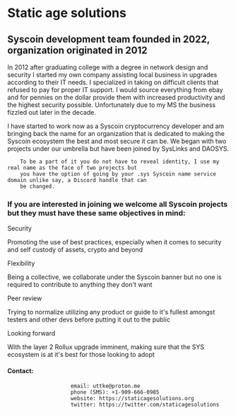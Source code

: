 <head>
<h1>Static age solutions</h1>
<h2>Syscoin development team founded in 2022, organization originated in 2012</h2>
</head>

<body>   
<p>In 2012 after graduating college with a degree in network design and security I started my own company assisting
 	local business in upgrades according to their IT needs. I specialized in taking on difficult clients that refused
 	to pay for proper IT support. I would source everything from ebay and for pennies on the dollar provide them with 
 	increased productivity and the highest security possible. Unfortunately due to my MS the business fizzled out later 
	in the decade.</p> 
    
 <p>I have started to work now as a Syscoin cryptocurrency developer and am bringing back the name for an organization 
 	that is dedicated to making the Syscoin ecosystem the best and most secure it can be. We began with two projects under our
 	umbrella but have been joined by SysLinks and DAOSYS.</p>
		
    
    
    
    	To be a part of it you do not have to reveal identity, I use my real name as the face of two projects but 
		you have the option of going by your .sys Syscoin name service domain unlike say, a Discord handle that can
		be changed.
    
      
   
    
<h3>If you are interested in joining we welcome all Syscoin projects but they must have these same objectives in mind:</h3>
    

Security

Promoting the use of best practices, especially when it comes to security and self custody of assets, crypto and beyond
	

Flexibility

Being a collective, we collaborate under the Syscoin banner but no one is required to contribute to anything they don't want

	
Peer review

Trying to normalize utilizing any product or guide to it's fullest amongst testers and other devs before putting it out to the public


Looking forward

With the layer 2 Rollux upgrade imminent, making sure that the SYS ecosystem is at it's best for those looking to adopt

		

</body>  	
		
<h4>Contact:</h4>
		
						email: uttke@proton.me
						phone (SMS): +1-909-666-0985
						website: https://staticagesolutions.org
						twitter: https://twitter.com/staticagesolutions
					
